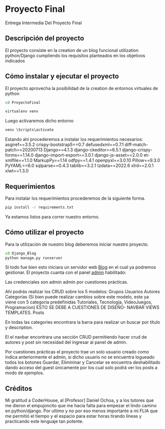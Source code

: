 # Proyecto Final

Entrega Intermedia Del Proyecto Final

## Descripción del proyecto

El proyecto consiste en la creation de un blog funcional utilization python/Django cumpliendo los requisitos planteados en los objetivos indicados

## Cómo instalar y ejecutar el proyecto
El proyecto aprovecha la posibilidad de la creation de entornos virtuales de python

```cmd
cd ProyectoFinal

virtualenv venv
```
Luego activaremos dicho entorno
```cmd
venv \Scripts\activate
```
Estando ahí procederemos a instalar los requerimientos necesarios:
asgiref==3.5.2
crispy-bootstrap5==0.7
defusedxml==0.7.1
diff-match-patch==20200713
Django==4.1.3
django-ckeditor==6.5.1
django-crispy-forms==1.14.0
django-import-export==3.0.1
django-js-asset==2.0.0
et-xmlfile==1.1.0
MarkupPy==1.14
odfpy==1.4.1
openpyxl==3.0.10
Pillow==9.3.0
PyYAML==6.0
sqlparse==0.4.3
tablib==3.2.1
tzdata==2022.6
xlrd==2.0.1
xlwt==1.3.0

## Requerimientos
Para instalar los requerimientos procederemos de la siguiente forma.
```cmd
pip install -r requirements.txt
```
Ya estamos listos para correr nuestro entorno.

## Cómo utilizar el proyecto
Para la utilización de nuestro blog deberemos iniciar nuestro proyecto.
```cmd
cd Django_Blog
python manage.py runserver
```

Si todo fue bien esto iniciara un servidor web [Blog](http://localhost:8000) en el cual ya podremos gestionar.
El proyecto cuanta con el panel [admin](http://localhost:8000/admin) habilitado: 

Las credenciales son admin admin por cuestiones prácticas.

Ahí podrás realizar los CRUD sobre los 5 modelos:
Grupos
Usuarios
Autores	
Categorías (Si bien puede realizar cambios sobre este modelo, este ya viene con 5 categoria predefinidas Tutoriales, Tecnologia, VideoJuegos, Programacion) ESTO SE DEBE A CUESTIONES DE DISEÑO- NAVBAR VIEWS TEMPLATES.
Posts

En todas las categories encontrara la barra para realizar un buscar por título y description.

El el navbar encontrara una sección CRUD permitiendo hacer crud de autores y post sin necesidad del ingresar al panel de admin.

Por cuestiones prácticas el proyecto trae un solo usuario creado como indica anteriormente el admin, si dicho usuario no se encuentra logueado todos los botones Guardar, Elimininar y Cancelar se encuentra deshabilitado dando acceso del guest únicamente por los cual solo podrá ver los posts a modo de ejemplos.

## Créditos
Mi gratitud a CoderHouse, al [Profesor] Daniel Ochoa, y a los tutores que me dieron el empujoncito que me hacía falta para empezar el lindo camino en python/django. Por ultimo y no por eso menos importante a mi FLIA que me permitió el tiempo y el espacio para estar horas tirando líneas y practicando este lenguaje tan potente.